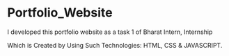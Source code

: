 # Portfolio_Website
I developed this portfolio website as a task 1 of Bharat Intern, Internship


Which is Created by Using Such Technologies: HTML, CSS & JAVASCRIPT.
